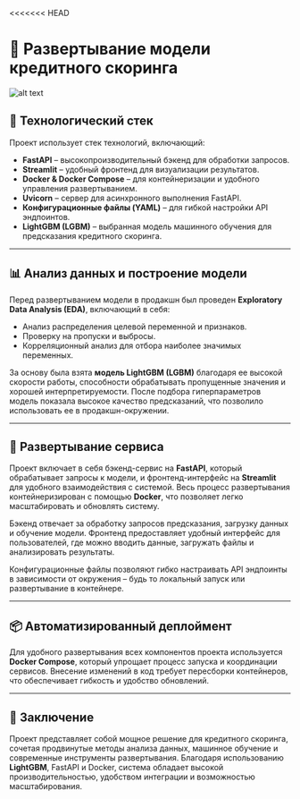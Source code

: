 <<<<<<< HEAD
# 📜 Развертывание модели кредитного скоринга


![alt text](demo/example.gif?raw=true)

## 🔧 Технологический стек
Проект использует стек технологий, включающий:
- **FastAPI** – высокопроизводительный бэкенд для обработки запросов.
- **Streamlit** – удобный фронтенд для визуализации результатов.
- **Docker & Docker Compose** – для контейнеризации и удобного управления развертыванием.
- **Uvicorn** – сервер для асинхронного выполнения FastAPI.
- **Конфигурационные файлы (YAML)** – для гибкой настройки API эндпоинтов.
- **LightGBM (LGBM)** – выбранная модель машинного обучения для предсказания кредитного скоринга.

---

## 📊 Анализ данных и построение модели
Перед развертыванием модели в продакшн был проведен **Exploratory Data Analysis (EDA)**, включающий в себя:
- Анализ распределения целевой переменной и признаков.
- Проверку на пропуски и выбросы.
- Корреляционный анализ для отбора наиболее значимых переменных.

За основу была взята **модель LightGBM (LGBM)** благодаря ее высокой скорости работы, способности обрабатывать пропущенные значения и хорошей интерпретируемости. После подбора гиперпараметров модель показала высокое качество предсказаний, что позволило использовать ее в продакшн-окружении.

---

## 🚀 Развертывание сервиса
Проект включает в себя бэкенд-сервис на **FastAPI**, который обрабатывает запросы к модели, и фронтенд-интерфейс на **Streamlit** для удобного взаимодействия с системой. Весь процесс развертывания контейнеризирован с помощью **Docker**, что позволяет легко масштабировать и обновлять систему.

Бэкенд отвечает за обработку запросов предсказания, загрузку данных и обучение модели. Фронтенд предоставляет удобный интерфейс для пользователей, где можно вводить данные, загружать файлы и анализировать результаты.

Конфигурационные файлы позволяют гибко настраивать API эндпоинты в зависимости от окружения – будь то локальный запуск или развертывание в контейнере.

---

## 📦 Автоматизированный деплоймент
Для удобного развертывания всех компонентов проекта используется **Docker Compose**, который упрощает процесс запуска и координации сервисов. Внесение изменений в код требует пересборки контейнеров, что обеспечивает гибкость и удобство обновлений.

---

## 🎯 Заключение
Проект представляет собой мощное решение для кредитного скоринга, сочетая продвинутые методы анализа данных, машинное обучение и современные инструменты развертывания. Благодаря использованию **LightGBM**, FastAPI и Docker, система обладает высокой производительностью, удобством интеграции и возможностью масштабирования.

